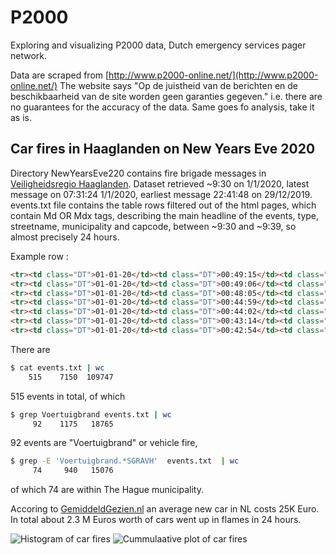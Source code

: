 # P2000
Exploring and visualizing P2000 data, Dutch emergency services pager network.

Data are scraped from [http://www.p2000-online.net/](http://www.p2000-online.net/) The website says "Op de juistheid van de berichten en de beschikbaarheid van de site worden geen
garanties gegeven." i.e. there are no guarantees for the accuracy of the data. Same goes fo analysis, take it as is.

## Car fires in Haaglanden on New Years Eve 2020
Directory NewYearsEve220 contains fire brigade messages in [Veiligheidsregio Haaglanden](https://www.vrh.nl/). Dataset retrieved ~9:30 on 1/1/2020, latest message on 07:31:24 1/1/2020, earliest message 22:41:48 on 29/12/2019.
events.txt file contains the table rows filtered out of the html pages, which contain Md OR Mdx tags, describing the main headline of the events, type, streetname, municipality and capcode, between ~9:30 and ~9:39, so almost precisely 24 hours.

Example row :
```html
<tr><td class="DT">01-01-20</td><td class="DT">00:49:15</td><td class="Br">Brandweer</td><td class="Regio">Haaglanden</td><td class="Md">P 1 BDH-05 Buitenbrand Vegelinsbos ZOETMR 155230</td></tr>
<tr><td class="DT">01-01-20</td><td class="DT">00:49:06</td><td class="Br">Brandweer</td><td class="Regio">Haaglanden</td><td class="Md">P 1 BDH-09 Voertuigbrand Slijpmolen Gortmolen SGRAVH 159635</td></tr>
<tr><td class="DT">01-01-20</td><td class="DT">00:48:05</td><td class="Br">Brandweer</td><td class="Regio">Haaglanden</td><td class="Md">P 2 BDH-16 Buitenbrand afval/rommel Scheepmakersingel DELFGW 155430</td></tr>
<tr><td class="DT">01-01-20</td><td class="DT">00:44:59</td><td class="Br">Brandweer</td><td class="Regio">Haaglanden</td><td class="Md">P 1 BDH-08 Buitenbrand afval/rommel Marktweg SGRAVH 157630</td></tr>
<tr><td class="DT">01-01-20</td><td class="DT">00:44:02</td><td class="Br">Brandweer</td><td class="Regio">Haaglanden</td><td class="Md">P 1 BDH-05 Autom. brand OMS Middin - Heemburgh Schiebroekstraat ZOETMR 155330</td></tr>
<tr><td class="DT">01-01-20</td><td class="DT">00:43:14</td><td class="Br">Brandweer</td><td class="Regio">Haaglanden</td><td class="Md">P 1 BDH-06 Voertuigbrand Sasboutstraat Van Kinschotstraat DELFT 155530</td></tr>
<tr><td class="DT">01-01-20</td><td class="DT">00:42:54</td><td class="Br">Brandweer</td><td class="Regio">Haaglanden</td><td class="Md">P 1 BDH-05 Buitenbrand afval/rommel Veursestraatweg LEIDDM 155130</td></tr>
```

There are 
```bash
$ cat events.txt | wc
    515    7150  109747
```
515 events in total, of which
```bash
$ grep Voertuigbrand events.txt | wc
     92    1175   18765
```
92 events are "Voertuigbrand" or vehicle fire,
```bash
$ grep -E 'Voertuigbrand.*SGRAVH'  events.txt  | wc
     74     940   15076
```
of which 74 are within The Hague municipality.

Accoring to [GemiddeldGezien.nl](https://gemiddeldgezien.nl/gemiddelde-prijs-auto) an average new car in NL costs 25K Euro. In total about 2.3 M Euros worth of cars went up in flames in 24 hours. 

![Histogram of car fires](https://github.com/igornikolic/P2000/blob/master/NewYearsEve2020/Autobranden_histogram.png)
![Cummulaative plot of car fires](https://github.com/igornikolic/P2000/blob/master/NewYearsEve2020/Autobranden_cumulatief.png)
